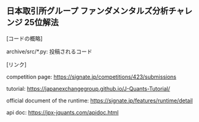 ## 日本取引所グループ ファンダメンタルズ分析チャレンジ 25位解法

[コードの概略]

archive/src/*.py: 投稿されるコード

[リンク]

competition page: https://signate.jp/competitions/423/submissions

tutorial: https://japanexchangegroup.github.io/J-Quants-Tutorial/

official document of the runtime: https://signate.jp/features/runtime/detail

api doc: https://jpx-jquants.com/apidoc.html
